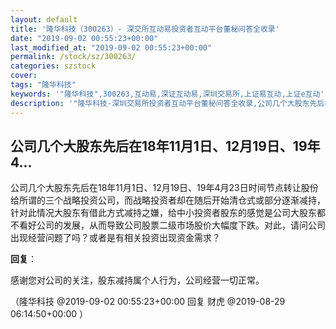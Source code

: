 ```yaml
---
layout: default
title: '隆华科技（300263）- 深交所互动易投资者互动平台董秘问答全收录'
date: "2019-09-02 00:55:23+00:00"
last_modified_at: "2019-09-02 00:55:23+00:00"
permalink: /stock/sz/300263/
categories: szstock
cover: 
tags: "隆华科技"
keywords: '"隆华科技",300263,互动易,深证互动易,深圳交易所,上证易互动,上证e互动'
description: '"隆华科技-深圳交易所投资者互动平台董秘问答全收录,公司几个大股东先后在18年11月1日、12月19日、19年4月23日时间节点转让股份给所谓的三个战略投资公司，而战略投资者却在随后开始清仓式或部分逐渐减持，针对此情况大股东有借此方式减持之嫌，给中小投资者股东的感觉是公司大股东都不看好公司的发展，从而导致公司股票二级市场股价大幅度下跌。对此，请问公司出现经营问题了吗？或者是有相关投资出现资金需求？"'
---
```


## 公司几个大股东先后在18年11月1日、12月19日、19年4...

公司几个大股东先后在18年11月1日、12月19日、19年4月23日时间节点转让股份给所谓的三个战略投资公司，而战略投资者却在随后开始清仓式或部分逐渐减持，针对此情况大股东有借此方式减持之嫌，给中小投资者股东的感觉是公司大股东都不看好公司的发展，从而导致公司股票二级市场股价大幅度下跌。对此，请问公司出现经营问题了吗？或者是有相关投资出现资金需求？

**回复**：

感谢您对公司的关注，股东减持属个人行为，公司经营一切正常。 

（隆华科技  @2019-09-02 00:55:23+00:00 回复 财虎  @2019-08-29 06:14:50+00:00 ）

